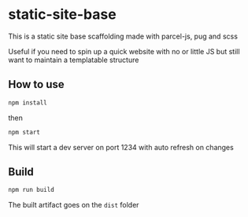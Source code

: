 # static-site-base

This is a static site base scaffolding made with parcel-js, pug and scss

Useful if you need to spin up a quick website with no or little JS but still
want to maintain a templatable structure

## How to use

```sh
npm install
```

then

```sh
npm start
```

This will start a dev server on port 1234 with auto refresh on changes

## Build

```sh
npm run build
```

The built artifact goes on the `dist` folder
